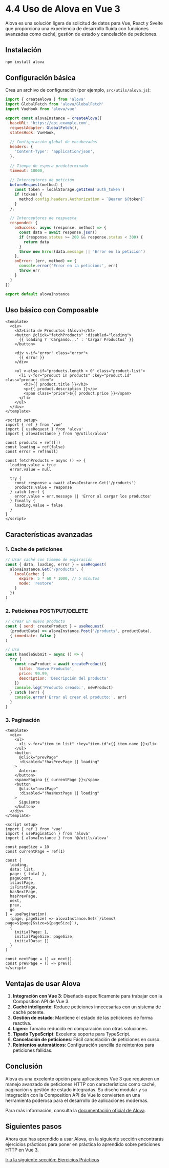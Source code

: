 # 4.4 Uso de Alova en Vue 3

Alova es una solución ligera de solicitud de datos para Vue, React y Svelte que proporciona una experiencia de desarrollo fluida con funciones avanzadas como caché, gestión de estado y cancelación de peticiones.

## Instalación

```bash
npm install alova
```

## Configuración básica

Crea un archivo de configuración (por ejemplo, `src/utils/alova.js`):

```javascript
import { createAlova } from 'alova'
import GlobalFetch from 'alova/GlobalFetch'
import VueHook from 'alova/vue'

export const alovaInstance = createAlova({
  baseURL: 'https://api.example.com',
  requestAdapter: GlobalFetch(),
  statesHook: VueHook,
  
  // Configuración global de encabezados
  headers: {
    'Content-Type': 'application/json',
  },
  
  // Tiempo de espera predeterminado
  timeout: 10000,
  
  // Interceptores de petición
  beforeRequest(method) {
    const token = localStorage.getItem('auth_token')
    if (token) {
      method.config.headers.Authorization = `Bearer ${token}`
    }
  },
  
  // Interceptores de respuesta
  responded: {
    onSuccess: async (response, method) => {
      const data = await response.json()
      if (response.status >= 200 && response.status < 300) {
        return data
      }
      throw new Error(data.message || 'Error en la petición')
    },
    onError: (err, method) => {
      console.error('Error en la petición:', err)
      throw err
    }
  }
})

export default alovaInstance
```

## Uso básico con Composable

```vue
<template>
  <div>
    <h2>Lista de Productos (Alova)</h2>
    <button @click="fetchProducts" :disabled="loading">
      {{ loading ? 'Cargando...' : 'Cargar Productos' }}
    </button>
    
    <div v-if="error" class="error">
      {{ error }}
    </div>
    
    <ul v-else-if="products.length > 0" class="product-list">
      <li v-for="product in products" :key="product.id" class="product-item">
        <h3>{{ product.title }}</h3>
        <p>{{ product.description }}</p>
        <span class="price">${{ product.price }}</span>
      </li>
    </ul>
  </div>
</template>

<script setup>
import { ref } from 'vue'
import { useRequest } from 'alova'
import { alovaInstance } from '@/utils/alova'

const products = ref([])
const loading = ref(false)
const error = ref(null)

const fetchProducts = async () => {
  loading.value = true
  error.value = null
  
  try {
    const response = await alovaInstance.Get('/products')
    products.value = response
  } catch (err) {
    error.value = err.message || 'Error al cargar los productos'
  } finally {
    loading.value = false
  }
}
</script>
```

## Características avanzadas

### 1. Cache de peticiones

```javascript
// Usar caché con tiempo de expiración
const { data, loading, error } = useRequest(
  alovaInstance.Get('/products', {
    localCache: {
      expire: 5 * 60 * 1000, // 5 minutos
      mode: 'restore'
    }
  })
)
```

### 2. Peticiones POST/PUT/DELETE

```javascript
// Crear un nuevo producto
const { send: createProduct } = useRequest(
  (productData) => alovaInstance.Post('/products', productData),
  { immediate: false }
)

// Uso
const handleSubmit = async () => {
  try {
    const newProduct = await createProduct({
      title: 'Nuevo Producto',
      price: 99.99,
      description: 'Descripción del producto'
    })
    console.log('Producto creado:', newProduct)
  } catch (err) {
    console.error('Error al crear el producto:', err)
  }
}
```

### 3. Paginación

```vue
<template>
  <div>
    <ul>
      <li v-for="item in list" :key="item.id">{{ item.name }}</li>
    </ul>
    <button 
      @click="prevPage" 
      :disabled="!hasPrevPage || loading"
    >
      Anterior
    </button>
    <span>Página {{ currentPage }}</span>
    <button 
      @click="nextPage" 
      :disabled="!hasNextPage || loading"
    >
      Siguiente
    </button>
  </div>
</template>

<script setup>
import { ref } from 'vue'
import { usePagination } from 'alova'
import { alovaInstance } from '@/utils/alova'

const pageSize = 10
const currentPage = ref(1)

const {
  loading,
  data: list,
  page: { total },
  pageCount,
  isLastPage,
  isFirstPage,
  hasNextPage,
  hasPrevPage,
  next,
  prev,
  go
} = usePagination(
  (page, pageSize) => alovaInstance.Get(`/items?page=${page}&size=${pageSize}`),
  {
    initialPage: 1,
    initialPageSize: pageSize,
    initialData: []
  }
)

const nextPage = () => next()
const prevPage = () => prev()
</script>
```

## Ventajas de usar Alova

1. **Integración con Vue 3**: Diseñado específicamente para trabajar con la Composition API de Vue 3.
2. **Caché inteligente**: Reduce peticiones innecesarias con un sistema de caché potente.
3. **Gestión de estado**: Mantiene el estado de las peticiones de forma reactiva.
4. **Ligero**: Tamaño reducido en comparación con otras soluciones.
5. **Tipado TypeScript**: Excelente soporte para TypeScript.
6. **Cancelación de peticiones**: Fácil cancelación de peticiones en curso.
7. **Reintentos automáticos**: Configuración sencilla de reintentos para peticiones fallidas.

## Conclusión

Alova es una excelente opción para aplicaciones Vue 3 que requieren un manejo avanzado de peticiones HTTP con características como caché, paginación y gestión de estado integradas. Su diseño modular y su integración con la Composition API de Vue lo convierten en una herramienta poderosa para el desarrollo de aplicaciones modernas.

Para más información, consulta la [documentación oficial de Alova](https://alova.js.org/).

## Siguientes pasos

Ahora que has aprendido a usar Alova, en la siguiente sección encontrarás ejercicios prácticos para poner en práctica lo aprendido sobre peticiones HTTP en Vue 3.

[Ir a la siguiente sección: Ejercicios Prácticos](./ejercicios.md)

